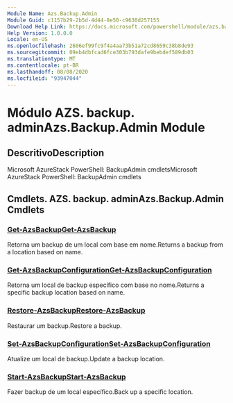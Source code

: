 ```yaml
---
Module Name: Azs.Backup.Admin
Module Guid: c1157b29-2b5d-4d44-8e50-c9630d257155
Download Help Link: https://docs.microsoft.com/powershell/module/azs.backup.admin
Help Version: 1.0.0.0
Locale: en-US
ms.openlocfilehash: 2606ef99fc9f4a4aa73b51a72cd8659c38b8de93
ms.sourcegitcommit: 09eb4dbfcad6fce303b793dafe9bebdef589db03
ms.translationtype: MT
ms.contentlocale: pt-BR
ms.lasthandoff: 08/08/2020
ms.locfileid: "93947044"
---
```

# <span data-ttu-id="78c0d-101">Módulo AZS. backup. admin</span><span class="sxs-lookup"><span data-stu-id="78c0d-101">Azs.Backup.Admin Module</span></span>
## <span data-ttu-id="78c0d-102">Descritivo</span><span class="sxs-lookup"><span data-stu-id="78c0d-102">Description</span></span>
<span data-ttu-id="78c0d-103">Microsoft AzureStack PowerShell: BackupAdmin cmdlets</span><span class="sxs-lookup"><span data-stu-id="78c0d-103">Microsoft AzureStack PowerShell: BackupAdmin cmdlets</span></span>

## <span data-ttu-id="78c0d-104">Cmdlets. AZS. backup. admin</span><span class="sxs-lookup"><span data-stu-id="78c0d-104">Azs.Backup.Admin Cmdlets</span></span>
### [<span data-ttu-id="78c0d-105">Get-AzsBackup</span><span class="sxs-lookup"><span data-stu-id="78c0d-105">Get-AzsBackup</span></span>](Get-AzsBackup.md)
<span data-ttu-id="78c0d-106">Retorna um backup de um local com base em nome.</span><span class="sxs-lookup"><span data-stu-id="78c0d-106">Returns a backup from a location based on name.</span></span>

### [<span data-ttu-id="78c0d-107">Get-AzsBackupConfiguration</span><span class="sxs-lookup"><span data-stu-id="78c0d-107">Get-AzsBackupConfiguration</span></span>](Get-AzsBackupConfiguration.md)
<span data-ttu-id="78c0d-108">Retorna um local de backup específico com base no nome.</span><span class="sxs-lookup"><span data-stu-id="78c0d-108">Returns a specific backup location based on name.</span></span>

### [<span data-ttu-id="78c0d-109">Restore-AzsBackup</span><span class="sxs-lookup"><span data-stu-id="78c0d-109">Restore-AzsBackup</span></span>](Restore-AzsBackup.md)
<span data-ttu-id="78c0d-110">Restaurar um backup.</span><span class="sxs-lookup"><span data-stu-id="78c0d-110">Restore a backup.</span></span>

### [<span data-ttu-id="78c0d-111">Set-AzsBackupConfiguration</span><span class="sxs-lookup"><span data-stu-id="78c0d-111">Set-AzsBackupConfiguration</span></span>](Set-AzsBackupConfiguration.md)
<span data-ttu-id="78c0d-112">Atualize um local de backup.</span><span class="sxs-lookup"><span data-stu-id="78c0d-112">Update a backup location.</span></span>

### [<span data-ttu-id="78c0d-113">Start-AzsBackup</span><span class="sxs-lookup"><span data-stu-id="78c0d-113">Start-AzsBackup</span></span>](Start-AzsBackup.md)
<span data-ttu-id="78c0d-114">Fazer backup de um local específico.</span><span class="sxs-lookup"><span data-stu-id="78c0d-114">Back up a specific location.</span></span>

